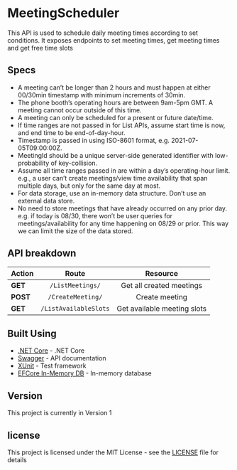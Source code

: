 # MeetingScheduler
This API is used to schedule daily meeting times according to set conditions. It exposes endpoints to set meeting times, get meeting times and get free time slots

## Specs
- A meeting can’t be longer than 2 hours and must happen at either 00/30min timestamp
with minimum increments of 30min.
- The phone booth’s operating hours are between 9am-5pm GMT. A meeting cannot occur
outside of this time.
- A meeting can only be scheduled for a present or future date/time.
- If time ranges are not passed in for List APIs, assume start time is now, and end time to
be end-of-day-hour.
- Timestamp is passed in using ISO-8601 format, e.g. 2021-07-05T09:00:00Z.
- MeetingId should be a unique server-side generated identifier with low-probability of
key-collision.
- Assume all time ranges passed in are within a day’s operating-hour limit. e.g., a user
can’t create meetings/view time availability that span multiple days, but only for the same
day at most.
- For data storage, use an in-memory data structure. Don’t use an external data store.
- No need to store meetings that have already occurred on any prior day. e.g. if today is
08/30, there won’t be user queries for meetings/availability for any time happening on
08/29 or prior. This way we can limit the size of the data stored.


## API breakdown

| Action        | Route          | Resource  |
| ------------- |:-------------:| :----------:|
| **GET**     | `/ListMeetings/` | Get all created meetings |
| **POST**      | `/CreateMeeting/`      |   Create meeting |
| **GET** | `/ListAvailableSlots`    |    Get available meeting slots


## Built Using
* [.NET Core](https://dotnet.microsoft.com/en-us/learn/aspnet/what-is-aspnet-core/) - .NET Core
* [Swagger](https://swagger.io/) - API documentation
* [XUnit](https://xunit.net/) - Test framework
* [EFCore In-Memory DB](https://docs.microsoft.com/en-us/ef/core/providers/in-memory/) - In-memory database

## Version
This project is currently in Version 1

## license
This project is licensed under the MIT License - see the [LICENSE](./LICENSE) file for details
